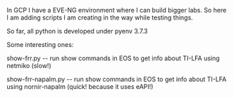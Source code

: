 In GCP I have a EVE-NG environment where I can build bigger labs. So here I am adding scripts I am creating in the way while testing things.

So far, all python is developed under pyenv 3.7.3

Some interesting ones:

show-frr.py -- run show commands in EOS to get info about TI-LFA using netmiko (slow!)

show-frr-napalm.py -- run show commands in EOS to get info about TI-LFA using nornir-napalm (quick! because it uses eAPI!)
